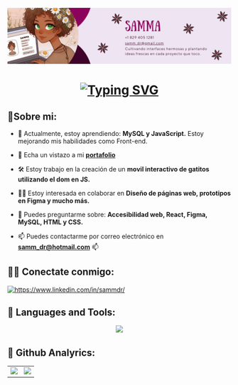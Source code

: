 <!-- ![logo](https://github.com/sammadr/sammadr/blob/main/samDev.png)
<h1 align="center"> ✨Hola, Me dicen Samma 👩‍💻</h1>
<h3 align="center">👩🏻‍💻Soy apasionada por el mundo del diseño web, y estoy en constante aprendizaje⭐</h3> -->

![Logo](https://github.com/sammadr/sammadr/blob/main/banner-2024.png)

<h1 align="center">
<a href="https://git.io/typing-svg"><img src="https://readme-typing-svg.demolab.com?font=Mochiy+Pop+P+One&pause=1000&color=FF08AA&background=EACDFF00&width=435&lines=Hola%2C+me+dicen+Samma%3A+;La+florista+del+c%C3%B3digo+y+;arquitecta+de+sitios+web." alt="Typing SVG" /></a>
</a>
</h1>


## 🐾Sobre mi:

- 🌸 Actualmente, estoy aprendiendo: **MySQL y JavaScript.** Estoy mejorando mis habilidades como Front-end.

-  📂 Echa un vistazo a mi **[portafolio](https://samma-dev.vercel.app/)** 

<!-- - 👨‍💻 Todos mis proyectos están disponibles en https://github.com/sammadr?tab=repositories -->
  
- 🛠️ Estoy trabajo en la creación de un **movil interactivo de gatitos utilizando el dom en JS.**
  
- 🤝🏻 Estoy interesada en colaborar en **Diseño de páginas web, prototipos en Figma y mucho más.**

- 💬 Puedes preguntarme sobre: **Accesibilidad web, React, Figma, MySQL, HTML y CSS.**

- 📫 Puedes contactarme por correo electrónico en **samm_dr@hotmail.com** 📫

## 👩‍💻 Conectate conmigo: 
<p align="left">
<a href="https://www.linkedin.com/in/sammdr/" target="blank"><img align="center" src="https://raw.githubusercontent.com/rahuldkjain/github-profile-readme-generator/master/src/images/icons/Social/linked-in-alt.svg" alt="https://www.linkedin.com/in/sammdr/" height="30" width="40" /></a>
</p>

 ## 🥇 Languages and Tools:
<div align="center">
  <p>
  <a href="https://skillicons.dev">
    <img src="https://skillicons.dev/icons?i=html,css,bootstrap,js,react,figma,mysql,git,github,vscode" />
  </a>
</p>
  <!-- <table style="border: none;" >
    <tr>
      <td align="center">
        <p align="left">
            <a href="#" target="_blank" rel="noreferrer"> 
                <img src="https://raw.githubusercontent.com/devicons/devicon/master/icons/html5/html5-original-wordmark.svg" alt="html5" width="40" height="40"/> 
            </a>
          <a href="#" target="_blank" rel="noreferrer"> 
            <img src="https://raw.githubusercontent.com/devicons/devicon/master/icons/css3/css3-original-wordmark.svg" alt="css3" width="40" height="40"/> 
          </a> 
           <a href="https://developer.mozilla.org/en-US/docs/Web/JavaScript" target="_blank" rel="noreferrer"> 
             <img src="https://raw.githubusercontent.com/devicons/devicon/master/icons/javascript/javascript-original.svg" alt="javascript" width="40" height="40"/> 
           </a>
          <a href="https://reactjs.org/" target="_blank" rel="noreferrer"> 
            <img src="https://raw.githubusercontent.com/devicons/devicon/master/icons/react/react-original-wordmark.svg" alt="react" width="40" height="40"/> 
          </a> 
          <a href="https://figma.com/@sammadr" target="_blank" rel="noreferrer"> 
            <img src="https://www.vectorlogo.zone/logos/figma/figma-icon.svg" alt="figma" width="40" height="40"/> 
          </a>
          <a href="https://www.mysql.com/" target="_blank" rel="noreferrer"> 
            <img src="https://raw.githubusercontent.com/devicons/devicon/master/icons/mysql/mysql-original-wordmark.svg" alt="mysql" width="40" height="40"/> </a>
          <a href="https://git-scm.com/" target="_blank" rel="noreferrer"> 
            <img src="https://www.vectorlogo.zone/logos/git-scm/git-scm-icon.svg" alt="git" width="40" height="40"/>           </a>
        </p>
      </td>
    </tr>
  </table> -->
</div>

## 🧐 Github Analyrics:
<div align="center">
  <table style="border: none;" >
    <tr>
      <td align="center">
         <a href="https://github.com/sammadr">
          <img height="180em" src="https://github-readme-stats-eight-theta.vercel.app/api?username=sammadr&show_icons=true&theme=radical&include_all_commits=true&count_private=true&title=Mi%20estad%C3%ADstica%20de%20GitHub"/>
        </a>
      </td>
      <td align="center">
        <a href="https://github.com/sammadr">
          <img height="180em" src="https://github-readme-stats-eight-theta.vercel.app/api/top-langs/?username=sammadr&layout=compact&langs_count=8&theme=radical&title=Mis%20lenguajes%20en%20programaci%C3%B3n"/>
        </a>
      </td>
    </tr>
  </table>
</div>

